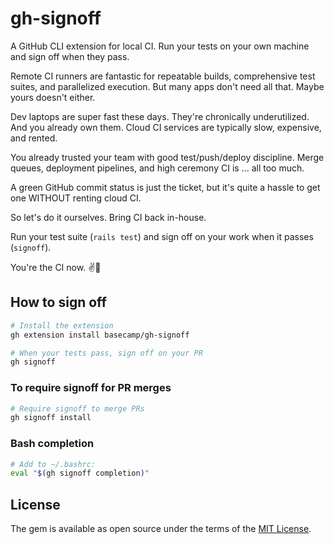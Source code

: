 # gh-signoff

A GitHub CLI extension for local CI. Run your tests on your own machine and sign off when they pass.

Remote CI runners are fantastic for repeatable builds, comprehensive test suites, and parallelized execution. But many apps don't need all that. Maybe yours doesn't either.

Dev laptops are super fast these days. They're chronically underutilized. And you already own them. Cloud CI services are typically slow, expensive, and rented.

You already trusted your team with good test/push/deploy discipline. Merge queues, deployment pipelines, and high ceremony CI is … all too much.

A green GitHub commit status is just the ticket, but it's quite a hassle to get one WITHOUT renting cloud CI.

So let's do it ourselves. Bring CI back in-house.

Run your test suite (`rails test`) and sign off on your work when it passes (`signoff`).

You're the CI now. ✌️👀


## How to sign off

```bash
# Install the extension
gh extension install basecamp/gh-signoff

# When your tests pass, sign off on your PR
gh signoff
```

### To require signoff for PR merges

```bash
# Require signoff to merge PRs
gh signoff install
```

### Bash completion

```bash
# Add to ~/.bashrc:
eval "$(gh signoff completion)"
```


## License
The gem is available as open source under the terms of the [MIT License](https://opensource.org/licenses/MIT).
